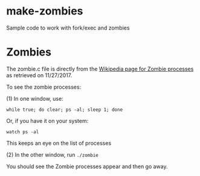 # make-zombies

Sample code to work with fork/exec and zombies 

# Zombies

The zombie.c file is directly from the [Wikipedia page for Zombie
processes](https://en.wikipedia.org/wiki/Zombie_process) as retrieved
on 11/27/2017.

To see the zombie processes:

(1) In one window, use:

```
while true; do clear; ps -al; sleep 1; done
```

Or, if you have it on your system:

```
watch ps -al
```

This keeps an eye on the list of processes

(2) In the other window, run `./zombie`

You should see the Zombie processes appear and then go away.


